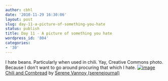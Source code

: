```yaml
---
author: cbhl
date: '2010-11-29 16:30:06'
layout: post
slug: day-11-a-picture-of-something-you-hate
status: publish
title: Day 11 - A picture of something you hate
wordpress_id: '804'
categories:
- '30'
---
```


I hate beans. Particularly when used in chili. Yay, Creative Commons
photo. Because I don't want to go around procuring that which I hate.
[![image](http://blog.azuresky.ca/blog/wp-content/uploads/2010/11/flickr_cc-by_serenejournal_2077797188_e842c02c28_z.jpg "Chili and Cornbread by Serene Vannoy (serenejournal)")](http://blog.azuresky.ca/blog/wp-content/uploads/2010/11/flickr_cc-by_serenejournal_2077797188_e842c02c28_z.jpg)
[Chili and
Cornbread](http://www.flickr.com/photos/serenejournal/2077797188/) by
[Serene Vannoy
(serenejournal)](http://www.flickr.com/photos/serenejournal/)
